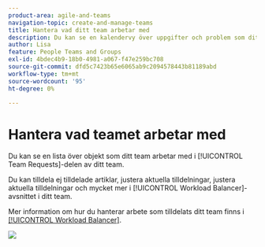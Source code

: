 ```yaml
---
product-area: agile-and-teams
navigation-topic: create-and-manage-teams
title: Hantera vad ditt team arbetar med
description: Du kan se en kalendervy över uppgifter och problem som ditt team arbetar med just nu. Du kan tilldela ej tilldelade artiklar, justera aktuella tilldelningar, justera aktuella tilldelningar och mycket mer.
author: Lisa
feature: People Teams and Groups
exl-id: 4bdec4b9-18b0-4981-a067-f47e259bc708
source-git-commit: dfd5c7423b65e6065ab9c2094578443b81189abd
workflow-type: tm+mt
source-wordcount: '95'
ht-degree: 0%

---
```


# Hantera vad teamet arbetar med

Du kan se en lista över objekt som ditt team arbetar med i [!UICONTROL Team Requests]-delen av ditt team.

Du kan tilldela ej tilldelade artiklar, justera aktuella tilldelningar, justera aktuella tilldelningar och mycket mer i [!UICONTROL Workload Balancer]-avsnittet i ditt team.

Mer information om hur du hanterar arbete som tilldelats ditt team finns i [[!UICONTROL Workload Balancer]](../../resource-mgmt/workload-balancer/assign-work-in-workload-balancer.md).

![](assets/team-page-with-team-requests-and-balancer-sections-left.png)
